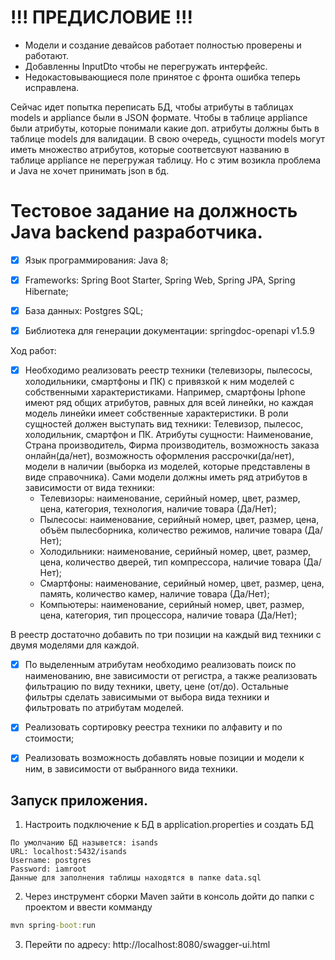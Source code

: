 # !!! ПРЕДИСЛОВИЕ !!!
- Модели и создание девайсов работает полностью проверены и работают.
- Добавленны InputDto чтобы не перегружать интерфейс.
- Недокастовывающиеся поле принятое с фронта ошибка теперь исправлена.

Сейчас идет попытка переписать БД, чтобы атрибуты в таблицах models и appliance были в JSON формате.
Чтобы в таблице appliance были атрибуты, которые понимали какие доп. атрибуты должны быть в таблице models для валидации.
В свою очередь, сущности models могут иметь множество атрибутов, которые соответсвуют названию в таблице appliance не перегружая таблицу.
Но с этим возикла проблема и Java не хочет принимать json в бд.

# Тестовое задание на должность Java backend разработчика.


- [x] Язык программирования: Java 8;
- [x] Frameworks: Spring Boot Starter, Spring Web, Spring JPA, Spring Hibernate;
- [x] База данных: Postgres SQL;
- [x] Библиотека для генерации документации: springdoc-openapi v1.5.9


Ход работ:
- [x]	Необходимо реализовать реестр техники (телевизоры, пылесосы, холодильники, смартфоны и ПК) с привязкой к ним моделей с собственными характеристиками. Например, смартфоны Iphone имеют ряд общих атрибутов, равных для всей линейки, но каждая модель линейки имеет собственные характеристики.
      В роли сущностей должен выступать вид техники: Телевизор, пылесос, холодильник, смартфон и ПК. Атрибуты сущности: Наименование, Страна производитель, Фирма производитель, возможность заказа онлайн(да/нет), возможность оформления рассрочки(да/нет), модели в наличии (выборка из моделей, которые представлены в виде справочника).
      Сами модели должны иметь ряд атрибутов в зависимости от вида техники: <br>
      - Телевизоры: наименование, серийный номер, цвет,
      размер, цена, категория, технология, наличие товара (Да/Нет); <br>
      - Пылесосы: наименование, серийный номер, цвет,
      размер, цена, объём пылесборника, количество режимов, наличие товара (Да/Нет); <br>
      - Холодильники: наименование, серийный номер, цвет,
      размер, цена, количество дверей, тип компрессора, наличие товара (Да/Нет); <br>
      - Смартфоны: наименование, серийный номер, цвет,
      размер, цена, память, количество камер, наличие товара (Да/Нет); <br>
      - Компьютеры: наименование, серийный номер, цвет,
      размер, цена, категория, тип процессора, наличие товара (Да/Нет); <br>
      
В реестр достаточно добавить по три позиции на каждый вид техники с двумя моделями для каждой.
- [x] По выделенным атрибутам необходимо реализовать поиск по наименованию,
      вне зависимости от регистра, а также реализовать фильтрацию по виду техники, цвету, цене (от/до). Остальные фильтры сделать зависимыми от выбора вида техники и фильтровать по атрибутам моделей.
- [x] Реализовать сортировку реестра техники по алфавиту и по стоимости; 
- [x] Реализовать возможность добавлять новые позиции и модели к ним, в зависимости от выбранного вида техники.


## Запуск приложения.

1. Настроить подключение к БД в application.properties и создать БД
```
По умолчанию БД назывется: isands
URL: localhost:5432/isands
Username: postgres
Password: iamroot
Данные для заполнения таблицы находятся в папке data.sql
```
2. Через инструмент сборки Maven зайти в консоль дойти до папки с проектом и ввести комманду
```cmd
mvn spring-boot:run
```
3. Перейти по адресу: <a herf="http://localhost:8080/swagger-ui.html"> http://localhost:8080/swagger-ui.html </a>
